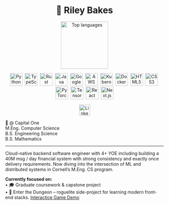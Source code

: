 <h1 align="center">🎨 Riley Bakes</h1>

<!-- ─── GitHub Stats ─────────────────────────────────────────────── -->
<p align="center">
<!--   <a href="https://github.com/r-bakes">
    <img height="150" align="center" src="https://github-readme-stats.vercel.app/api?username=r-bakes&show_icons=true&theme=dracula&include_all_commits=true&count_private=true&hide_border=false" alt="GitHub stats" />
  </a> -->
  <a href="https://github.com/r-bakes">
    <img height="150" align="center" src="https://github-readme-stats.vercel.app/api/top-langs?username=r-bakes&layout=compact&langs_count=8&theme=dracula&hide_border=false" alt="Top languages" />
  </a>
</p>

<!-- ─── Tech stack icons ───────────────────────────────────────────────── -->
<p align="center">
  <img src="https://cdn.jsdelivr.net/gh/devicons/devicon/icons/python/python-original.svg" width="40" height="40" alt="Python" />&nbsp;
  <img src="https://cdn.jsdelivr.net/gh/devicons/devicon/icons/typescript/typescript-original.svg" width="40" height="40" alt="TypeScript" />&nbsp;
  <img src="https://devicon-website.vercel.app/api/rust/plain.svg" width="40" height="40" alt="Rust" />&nbsp;
  <img src="https://cdn.jsdelivr.net/gh/devicons/devicon/icons/java/java-original.svg" width="40" height="40" alt="Java" />&nbsp;
  <img src="https://cdn.jsdelivr.net/gh/devicons/devicon/icons/googlecloud/googlecloud-original.svg" width="40" height="40" alt="Google Cloud" />&nbsp;
  <img src="https://cdn.jsdelivr.net/gh/devicons/devicon/icons/amazonwebservices/amazonwebservices-original-wordmark.svg" width="40" height="40" alt="AWS" />&nbsp;
  <img src="https://cdn.jsdelivr.net/gh/devicons/devicon/icons/kubernetes/kubernetes-plain.svg" width="40" height="40" alt="Kubernetes" />&nbsp;
  <img src="https://cdn.jsdelivr.net/gh/devicons/devicon/icons/docker/docker-original.svg" width="40" height="40" alt="Docker" />&nbsp;
  <img src="https://cdn.jsdelivr.net/gh/devicons/devicon/icons/html5/html5-original.svg" width="40" height="40" alt="HTML5" />&nbsp;
  <img src="https://cdn.jsdelivr.net/gh/devicons/devicon/icons/css3/css3-original.svg" width="40" height="40" alt="CSS3" />&nbsp;
  <img src="https://cdn.jsdelivr.net/gh/devicons/devicon/icons/pytorch/pytorch-original.svg" width="40" height="40" alt="PyTorch" />&nbsp;
  <img src="https://cdn.jsdelivr.net/gh/devicons/devicon/icons/tensorflow/tensorflow-original.svg" width="40" height="40" alt="TensorFlow" />&nbsp;
  <img src="https://cdn.jsdelivr.net/gh/devicons/devicon/icons/react/react-original.svg" width="40" height="40" alt="React" />&nbsp;
  <img src="https://cdn.jsdelivr.net/gh/devicons/devicon/icons/nextjs/nextjs-original.svg" width="40" height="40" alt="Next.js" />
</p>

<!-- ─── Social / résumé strip ──────────────────────────────────────────── -->
<p align="center">
  <a href="https://www.linkedin.com/in/riley-bakes" target="_blank">
    <img src="https://img.shields.io/static/v1?logo=linkedin&label=&message=LinkedIn&color=0077B5&style=for-the-badge" height="35" alt="LinkedIn badge" />
  </a>
</p>
<p align="left">
    🏢 @ Capital One<br />
    M.Eng. Computer Science<br />
    B.S. Engineering Science<br />
    B.S. Mathematics
</p>

---

<p align="left">
Cloud-native backend software engineer with 4+ YOE including building a 40M msg / day financial system with strong consistency and exactly once delivery requirements.  
Now diving into the intersection of ML and distributed systems in Cornell’s M.Eng. CS program.
</p>

<p align="left">
<strong>Currently focused on:</strong><br>
•&nbsp;🎓&nbsp;Graduate coursework & capstone project<br>
•&nbsp;🤖&nbsp;Enter the Dungeon – roguelite side-project for learning modern front-end stacks. <a href="https://enter-the-dungeon.s3.us-east-1.amazonaws.com/index.html">Interactice Game Demo</a>
</p>
